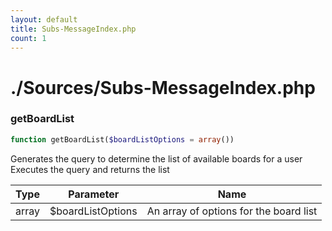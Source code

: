 ```yaml
---
layout: default
title: Subs-MessageIndex.php
count: 1
---
```


# ./Sources/Subs-MessageIndex.php

### getBoardList

```php
function getBoardList($boardListOptions = array())
```
Generates the query to determine the list of available boards for a user
Executes the query and returns the list



Type|Parameter|Name
---|---|---
array|$boardListOptions|An array of options for the board list
